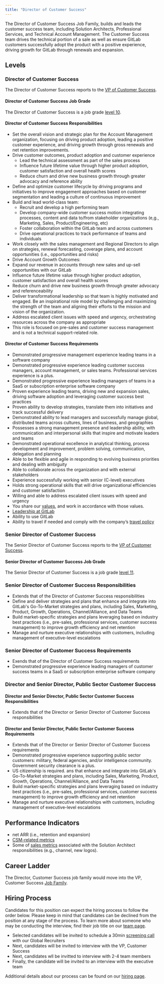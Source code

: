 ```yaml
---
title: "Director of Customer Success"
---
```


The Director of Customer Success Job Family, builds and leads the customer success team, including Solution Architects, Professional Services, and Technical Account Management. The Customer Success team drives the technical portion of a sale as well as ensure GitLab customers successfully adopt the product with a positive experience, driving growth for GitLab through renewals and expansion.

## Levels

### Director of Customer Success

The Director of Customer Success reports to the [VP of Customer Success](/job-families/sales/vp-of-customer-success/).

#### Director of Customer Success Job Grade

The Director of Customer Success  is a job grade [level 10](/handbook/total-rewards/compensation/compensation-calculator/#gitlab-job-grades).

#### Director of Customer Success Responsibilities

- Set the overall vision and strategic plan for the Account Management organization, focusing on driving product adoption, leading a positive customer experience, and driving growth through gross renewals and net retention improvements.
- Drive customer outcomes, product adoption and customer experience
  - Lead the technical assessment as part of the sales process
  - Influence future lifetime value through higher product adoption, customer satisfaction and overall health scores
  - Reduce churn and drive new business growth through greater advocacy and reference ability
- Define and optimize customer lifecycle by driving programs and initiatives to improve engagement approaches based on customer segmentation and leading a culture of continuous improvement
- Build and lead world-class team:
  - Recruit and develop a high performing team
  - Develop company-wide customer success motion integrating processes, content and data to/from stakeholder organizations (e,g., Marketing, Sales, Product/Engineering, etc)
  - Foster collaboration within the GitLab team and across customers
  - Drive operational practices to track performance of teams and individuals
- Work closely with the sales management and Regional Directors to align on strategies, renewal forecasting, coverage plans, and account opportunities (i.e., opportunities and risks)
- Drive Account Growth Outcomes:
- Expand our revenue in accounts through new sales and up-sell opportunities with our GitLab
- Influence future lifetime value through higher product adoption, customer satisfaction and overall health scores
- Reduce churn and drive new business growth through greater advocacy and referenceability
- Deliver transformational leadership so that team is highly motivated and engaged. Be an inspirational role model by challenging and maximizing the strength of the team and aligning their efforts to the mission and vision of the organization.
- Address escalated client issues with speed and urgency, orchestrating resources across the company as appropriate
- This role is focused on pre-sales and customer success management and is not a technical support-related role.

#### Director of Customer Success Requirements

- Demonstrated progressive management experience leading teams in a software company
- Demonstrated progressive experience leading customer success managers, account management, or sales teams. Professional services experience is a plus.
- Demonstrated progressive experience leading managers of teams in a SaaS or subscription enterprise software company
- Proven experience leading teams, driving new and expansion sales, driving software adoption and leveraging customer success best practices
- Proven ability to develop strategies, translate them into initiatives and track successful delivery
- Demonstrated ability to lead managers and successfully manage global, distributed teams across cultures, lines of business, and geographies
- Possesses a strong management presence and leadership ability, with communication and interpersonal skills that inspire and motivate leaders and teams
- Demonstrated operational excellence in analytical thinking, process development and improvement, problem solving, communication, delegation and planning
- Able to be flexible and agile in responding to evolving business priorities and dealing with ambiguity
- Able to collaborate across the organization and with external stakeholders
- Experience successfully working with senior (C-level) executives
- Holds strong operational skills that will drive organizational efficiencies and customer satisfaction
- Willing and able to address escalated client issues with speed and urgency
- You share our [values](/handbook/values/), and work in accordance with those values.
- [Leadership at GitLab](/handbook/company/structure/#director-group)
- Ability to use GitLab
- Ability to travel if needed and comply with the company’s [travel policy](/handbook/travel/)

### Senior Director of Customer Success

The Senior Director of Customer Success reports to the [VP of Customer Success](/job-families/sales/vp-of-customer-success/).

#### Senior Director of Customer Success Job Grade

The Senior Director of Customer Success is a job grade [level 11](/handbook/total-rewards/compensation/compensation-calculator/#gitlab-job-grades).

### Senior Director of Customer Success Responsibilities

- Extends that of the Director of Customer Success responsibilities
- Define and deliver strategies and plans that enhance and integrate into GitLab's Go-To-Market strategies and plans, including Sales, Marketing, Product, Growth, Operations, Channel/Alliance, and Data Teams
- Build market-specific strategies and plans leveraging based on industry best practices (i.e., pre-sales, professional services, customer success management) to improve growth efficiency and net retention
- Manage and nurture executive relationships with customers, including management of executive-level escalations

### Senior Director of Customer Success Requirements

- Exends that of the Director of Customer Success requirements
- Demonstrated progressive experience leading managers of customer success teams in a SaaS or subscription enterprise software company

### Director and Senior Director, Public Sector Customer Success

#### Director and Senior Director, Public Sector Customer Success Responsibilities

- Extends that of the Director or Senior Director of Customer Success responsibilities

#### Director and Senior Director, Public Sector Customer Success Requirements

- Extends that of the Director or Senior Director of Customer Success requirements
- Demonstrated progressive experience supporting public sector customers: military, federal agencies, and/or intelligence community. Government security clearance is a plus.
- US citizenship is required.
ans that enhance and integrate into GitLab's Go-To-Market strategies and plans, including Sales, Marketing, Product, Growth, Operations, Channel/Alliance, and Data Teams
- Build market-specific strategies and plans leveraging based on industry best practices (i.e., pre-sales, professional services, customer success management) to improve growth efficiency and net retention
- Manage and nurture executive relationships with customers, including management of executive-level escalations

## Performance Indicators

- net ARR (i.e., retention and expansion)
- [CSM-related metrics](/handbook/customer-success/csm/)
- Some of [sales metrics](https://internal.gitlab.com/handbook/company/performance-indicators/sales/#kpi-summary) associated with the Solution Architect responsibilities (e.g., channel, new logos).

## Career Ladder

The Director, Customer Success job family would move into the VP, Customer Success [Job Family](/job-families/sales/vp-of-customer-success/).

## Hiring Process

Candidates for this position can expect the hiring process to follow the order below. Please keep in mind that candidates can be declined from the position at any stage of the process. To learn more about someone who may be conducting the interview, find their job title on our [team page](/handbook/company/team/).

- Selected candidates will be invited to schedule a 30min [screening call](/handbook/hiring/#screening-call) with our Global Recruiters
- Next, candidates will be invited to interview with the VP, Customer Success
- Next, candidates wll be invitted to interview with 2-4 team members
- Finally, the candidate will be invited to an interview with the executive team

Additional details about our process can be found on our [hiring page](/handbook/hiring/).
